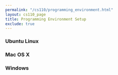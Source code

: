 ```yaml
---
permalink: "/cs110/programming_environment.html"
layout: cs110_page
title: Programming Environment Setup
exclude: true
---
```


### Ubuntu Linux

### Mac OS X

### Windows
